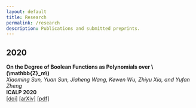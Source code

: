 ```yaml
---
layout: default
title: Research
permalink: /research
description: Publications and submitted preprints. 
---
```


## 2020

**On the Degree of Boolean Functions as Polynomials over \\(\mathbb{Z}_m\\)**  
*Xiaoming Sun, Yuan Sun, Jiaheng Wang, Kewen Wu, Zhiyu Xia, and Yufan Zheng*  
**ICALP 2020**  
[[doi]](https://doi.org/10.4230/LIPIcs.ICALP.2020.100) [[arXiv]](https://arxiv.org/abs/1910.12458) [[pdf]](/assets/papers/degm.pdf)



